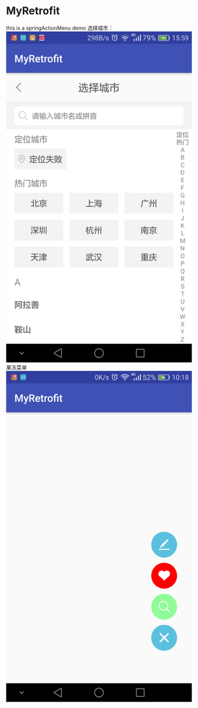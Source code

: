 # MyRetrofit
this is a springActionMenu demo
选择城市：
![Alt text](https://raw.githubusercontent.com/yaozhengzheng/MyRetrofit/master/img/img1.png)
果冻菜单
![Alt text](https://raw.githubusercontent.com/yaozhengzheng/MyRetrofit/master/img/img2.png)
